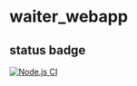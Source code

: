 # waiter_webapp

## status badge
[![Node.js CI](https://github.com/tommyshado/waiter_webapp/actions/workflows/node.js.yml/badge.svg)](https://github.com/tommyshado/waiter_webapp/actions/workflows/node.js.yml)
